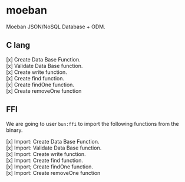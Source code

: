 # moeban

Moeban JSON/NoSQL Database + ODM.

## C lang

[x] Create Data Base Function.\
[x] Validate Data Base function.\
[x] Create write function.\
[x] Create find function.\
[x] Create findOne function.\
[x] Create removeOne function

## FFI

We are going to user `bun:ffi` to import the following functions from the binary.

[x] Import: Create Data Base Function.\
[x] Import: Validate Data Base function.\
[x] Import: Create write function.\
[x] Import: Create find function.\
[x] Import; Create findOne function.\
[x] Import: Create removeOne function
